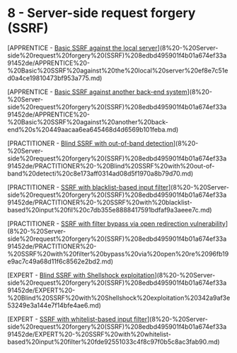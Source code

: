 # 8 - Server-side request forgery (SSRF)

[APPRENTICE - [Basic SSRF against the local server](https://portswigger.net/web-security/ssrf/lab-basic-ssrf-against-localhost)](8%20-%20Server-side%20request%20forgery%20(SSRF)%208edbd495901f4b01a674ef33a91452de/APPRENTICE%20-%20Basic%20SSRF%20against%20the%20local%20server%20ef8e7c51ed0a4ce19810473bf953a775.md)

[APPRENTICE - [Basic SSRF against another back-end system](https://portswigger.net/web-security/ssrf/lab-basic-ssrf-against-backend-system)](8%20-%20Server-side%20request%20forgery%20(SSRF)%208edbd495901f4b01a674ef33a91452de/APPRENTICE%20-%20Basic%20SSRF%20against%20another%20back-end%20s%20449aacaa6ea645468d4d6569b101feba.md)

[PRACTITIONER - [Blind SSRF with out-of-band detection](https://portswigger.net/web-security/ssrf/blind/lab-out-of-band-detection)](8%20-%20Server-side%20request%20forgery%20(SSRF)%208edbd495901f4b01a674ef33a91452de/PRACTITIONER%20-%20Blind%20SSRF%20with%20out-of-band%20detecti%20c8e173aff0314ad08d5f1970a8b79d70.md)

[PRACTITIONER - [SSRF with blacklist-based input filter](https://portswigger.net/web-security/ssrf/lab-ssrf-with-blacklist-filter)](8%20-%20Server-side%20request%20forgery%20(SSRF)%208edbd495901f4b01a674ef33a91452de/PRACTITIONER%20-%20SSRF%20with%20blacklist-based%20input%20fil%20c7db355e8888417591bdfaf9a3aeee7c.md)

[PRACTITIONER - [SSRF with filter bypass via open redirection vulnerability](https://portswigger.net/web-security/ssrf/lab-ssrf-filter-bypass-via-open-redirection)](8%20-%20Server-side%20request%20forgery%20(SSRF)%208edbd495901f4b01a674ef33a91452de/PRACTITIONER%20-%20SSRF%20with%20filter%20bypass%20via%20open%20re%2096fb19e9ac7c49a68d11f6c8562e2bd2.md)

[EXPERT - [Blind SSRF with Shellshock exploitation](https://portswigger.net/web-security/ssrf/blind/lab-shellshock-exploitation)](8%20-%20Server-side%20request%20forgery%20(SSRF)%208edbd495901f4b01a674ef33a91452de/EXPERT%20-%20Blind%20SSRF%20with%20Shellshock%20exploitation%20342a9af3e53249e3a144e7f14bfe4ae6.md)

[EXPERT - [SSRF with whitelist-based input filter](https://portswigger.net/web-security/ssrf/lab-ssrf-with-whitelist-filter)](8%20-%20Server-side%20request%20forgery%20(SSRF)%208edbd495901f4b01a674ef33a91452de/EXPERT%20-%20SSRF%20with%20whitelist-based%20input%20filter%20fde92551033c4f8c97f0b5c8ac3fab90.md)